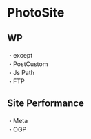 # PhotoSite  

## WP  
・except                                  　  　　                                                                                             　　                                                         
・PostCustom  
・Js Path  
・FTP

## Site Performance
・Meta  
・OGP
